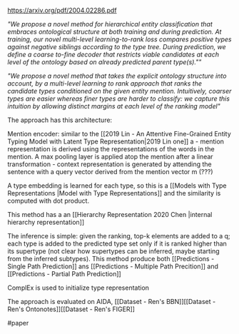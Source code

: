 https://arxiv.org/pdf/2004.02286.pdf

*"We propose a novel method for hierarchical entity classification that embraces ontological structure at both training and during prediction. At training, our novel multi-level learning-to-rank loss compares positive types against negative siblings according to the type tree. During prediction, we define a coarse to-fine decoder that restricts viable candidates at each level of the ontology based on already predicted parent type(s).""*

*"We propose a novel method that takes the explicit ontology structure into account, by a multi-level learning to rank approach that ranks the candidate types conditioned on the given entity mention. Intuitively, coarser types are easier whereas finer types are harder to classify: we capture this intuition by allowing distinct margins at each level of the ranking model"*

The approach has this architecture:

Mention encoder: similar to the [[2019 Lin - An Attentive Fine-Grained Entity Typing Model with Latent Type Representation|2019 Lin one]] a 
	- mention representation is derived using the representations of the words in the mention. A max pooling layer is applied atop the mention after a linear transformation
	- context representation is generated by attending the sentence with a query vector derived from the mention vector m (???)
	
A type embedding is learned for each type, so this is a [[Models with Type Representations |Model with Type Representations]] and the similarity is computed with dot product.

This method has a an [[Hierarchy Representation 2020 Chen |internal hierarchy representation]]

The inference is simple: given the ranking, top-k elements are added to a q; each type is added to the predicted type set only if it is ranked higher than its supertype (not clear how supertypes can be inferred, maybe starting from the inferred subtypes). This method produce both [[Predictions - Single Path Prediction]] ans [[Predictions - Multiple Path Precition]] and [[Predictions - Partial Path Prediction]]

ComplEx is used to initialize type representation

The approach is evaluated on AIDA, [[Dataset - Ren's BBN]][[Dataset - Ren's Ontonotes]][[Dataset - Ren's FIGER]]


#paper 